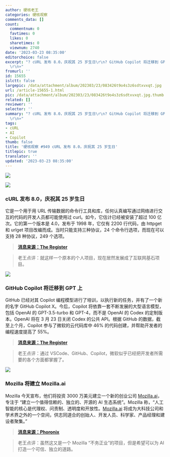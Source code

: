 ```yaml
---
author: 硬核老王
categories: 硬核观察
comments_data: []
count:
  commentnum: 0
  favtimes: 0
  likes: 0
  sharetimes: 0
  viewnum: 2740
date: '2023-03-23 08:35:00'
editorchoice: false
excerpt: "? cURL 发布 8.0，庆祝其 25 岁生日\r\n? GitHub Copilot 将迁移到 GPT 上\r\n? Mozilla 将建立 Mozilla.ai\r\n»
  \r\n»"
fromurl: ''
id: 15655
islctt: false
largepic: /data/attachment/album/202303/23/083426t9o4s3z6sdtxvxqt.jpg
url: /article-15655-1.html
pic: /data/attachment/album/202303/23/083426t9o4s3z6sdtxvxqt.jpg.thumb.jpg
related: []
reviewer: ''
selector: ''
summary: "? cURL 发布 8.0，庆祝其 25 岁生日\r\n? GitHub Copilot 将迁移到 GPT 上\r\n? Mozilla 将建立 Mozilla.ai\r\n»
  \r\n»"
tags:
- cURL
- AI
- Copilot
thumb: false
title: '硬核观察 #949 cURL 发布 8.0，庆祝其 25 岁生日'
titlepic: true
translator: ''
updated: '2023-03-23 08:35:00'
---
```


![](/data/attachment/album/202303/23/083426t9o4s3z6sdtxvxqt.jpg)


![](/data/attachment/album/202303/23/083433zw1ve4ez1nana1h6.jpg)


### cURL 发布 8.0，庆祝其 25 岁生日


它是一个用于用 URL 传输数据的命令行工具和库，任何认真编写通过网络进行交互的代码的开发人员都可能使用过 curl。如今，它估计已经被安装了超过 100 亿次。它的第一个版本是 4.0，发布于 1998 年，它仅有 2200 行代码，由 httpget 和 urlget 项目改编而成。当时只能支持三种协议，24 个命令行选项，而现在可以支持 28 种协议，249 个选项。



> 
> **[消息来源：The Register](https://www.theregister.com/2023/03/21/curl_project_25)**
> 
> 
> 



> 
> 老王点评：就这样一个原本的个人项目，现在居然发展成了互联网基石项目。
> 
> 
> 


![](/data/attachment/album/202303/23/083442yva4ldjek41a7jev.jpg)


### GitHub Copilot 将迁移到 GPT 上


GitHub 已经对其 Copilot 编程模型进行了培训，以执行新的任务，并有了一个新的名字 GitHub Copilot X。今后，Copilot 将依靠一套不断发展的大型语言模型，包括 OpenAI 的 GPT-3.5-turbo 和 GPT-4，而不是 OpenAI 的 Codex 的定制版本。OpenAI 将在 3 月 23 日关闭 Codex 的公共 API。根据 GitHub 的数据，截至上个月，Copilot 参与了微软的云代码库中 46% 的代码创建，并帮助开发者的编程速度提高了 55%。



> 
> **[消息来源：The Register](https://www.theregister.com/2023/03/22/github_copilot_learns_new_tricks/)**
> 
> 
> 



> 
> 老王点评：通过 VSCode、GitHub、Copilot，微软似乎已经把开发者所需要的各个方面都掌握了。
> 
> 
> 


![](/data/attachment/album/202303/23/083454n4gree427e7ccoog.jpg)


### Mozilla 将建立 Mozilla.ai


Mozilla 今天宣布，他们将投资 3000 万美元建立一个新的创业公司 [Mozilla.ai](http://mozilla.ai/)，专注于 “建立一个值得信赖的、独立的、开源的 AI 生态系统”。Mozilla 称，“人工智能的核心是代理权、问责制、透明度和开放性。[Mozilla.ai](http://mozilla.ai/) 将成为大科技公司和学术界之外的一个空间，供志同道合的创始人、开发人员、科学家、产品经理和建设者聚集。”



> 
> **[消息来源：Phoronix](https://www.phoronix.com/news/Mozilla.ai)**
> 
> 
> 



> 
> 老王点评：虽然这又是一个 Mozilla “不务正业”的项目，但是希望可以为 AI 打造一个可信、独立的道路。
> 
> 
>